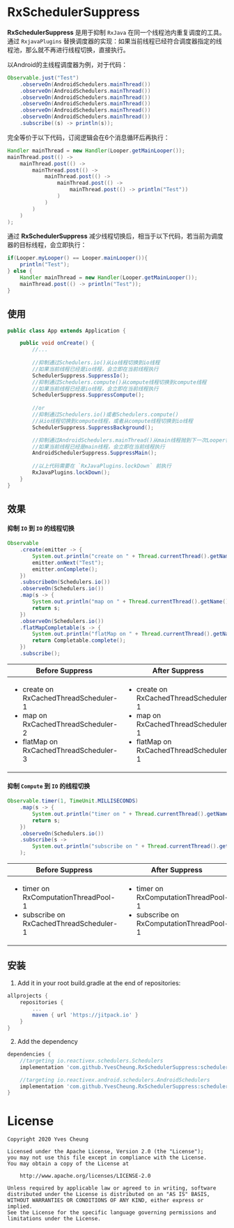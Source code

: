 # RxSchedulerSuppress

**RxSchedulerSuppress** 是用于抑制 `RxJava` 在同一个线程池内重复调度的工具。
通过 `RxjavaPlugins` 替换调度器的实现：如果当前线程已经符合调度器指定的线程池，那么就不再进行线程切换，直接执行。

以Android的主线程调度器为例，对于代码：
```java 
Observable.just("Test")
    .observeOn(AndroidSchedulers.mainThread())
    .observeOn(AndroidSchedulers.mainThread())
    .observeOn(AndroidSchedulers.mainThread())
    .observeOn(AndroidSchedulers.mainThread())
    .observeOn(AndroidSchedulers.mainThread())
    .observeOn(AndroidSchedulers.mainThread())
    .subscribe((s) -> println(s));
```
完全等价于以下代码，订阅逻辑会在6个消息循环后再执行：
```java 
Handler mainThread = new Handler(Looper.getMainLooper());
mainThread.post(() ->
    mainThread.post(() ->
        mainThread.post(() ->
            mainThread.post(() ->
                mainThread.post(() ->
                    mainThread.post(() -> println("Test"))
                )
            )
        )
    )
);
```

通过 **RxSchedulerSuppress** 减少线程切换后，相当于以下代码，若当前为调度器的目标线程，会立即执行：
```java 
if(Looper.myLooper() == Looper.mainLooper()){
    println("Test");
} else {
    Handler mainThread = new Handler(Looper.getMainLooper());
    mainThread.post(() -> println("Test"));
}
```

## 使用
```java 
public class App extends Application {

    public void onCreate() {
        //...
        
        //抑制通过Schedulers.io()从io线程切换到io线程
        //如果当前线程已经是io线程，会立即在当前线程执行
        SchedulerSuppress.SuppressIo();
        //抑制通过Schedulers.compute()从compute线程切换到compute线程
        //如果当前线程已经是io线程，会立即在当前线程执行
        SchedulerSuppress.SuppressCompute();
        
        //or
        //抑制通过Schedulers.io()或者Schedulers.compute()
        //从io线程切换到compute线程，或者从compute线程切换到io线程
        SchedulerSuppress.SuppressBackground();

        //抑制通过AndroidSchedulers.mainThread()从main线程抛到下一次Looper循环
        //如果当前线程已经是main线程，会立即在当前线程执行
        AndroidSchedulerSuppress.SuppressMain();
        
        //以上代码需要在 `RxJavaPlugins.lockDown` 前执行
        RxJavaPlugins.lockDown();
    }
}

```

## 效果


#### 抑制 `IO` 到 `IO` 的线程切换

```java
Observable
    .create(emitter -> {
        System.out.println("create on " + Thread.currentThread().getName());
        emitter.onNext("Test");
        emitter.onComplete();
    })
    .subscribeOn(Schedulers.io())
    .observeOn(Schedulers.io())
    .map(s -> {
        System.out.println("map on " + Thread.currentThread().getName());
        return s;
    })
    .observeOn(Schedulers.io())
    .flatMapCompletable(s -> {
        System.out.println("flatMap on " + Thread.currentThread().getName());
        return Completable.complete();
    })
    .subscribe();
```

|<div style="text-align:center">Before Suppress</div>|<div style="text-align:center">After Suppress</div>|
|----|----|
|<ul><li>create on RxCachedThreadScheduler-1</li><li>map on RxCachedThreadScheduler-2</li><li>flatMap on RxCachedThreadScheduler-3</li></ul>|<ul><li>create on RxCachedThreadScheduler-1</li><li>map on RxCachedThreadScheduler-1</li><li>flatMap on RxCachedThreadScheduler-1</li></ul>|

#### 抑制 `Compute` 到 `IO` 的线程切换

```java 
Observable.timer(1, TimeUnit.MILLISECONDS)
    .map(s -> {
        System.out.println("timer on " + Thread.currentThread().getName());
        return s;
    })
    .observeOn(Schedulers.io())
    .subscribe(s ->
        System.out.println("subscribe on " + Thread.currentThread().getName())
    );
```

|<div style="text-align:center">Before Suppress</div>|<div style="text-align:center">After Suppress</div>|
|----|----|
|<ul><li>timer on RxComputationThreadPool-1</li><li>subscribe on RxCachedThreadScheduler-1</li></ul>|<ul><li>timer on RxComputationThreadPool-1</li><li>subscribe on RxComputationThreadPool-1</li></ul>|

## 安装
1. Add it in your root build.gradle at the end of repositories:

```groovy
allprojects {
    repositories {
        ...
        maven { url 'https://jitpack.io' }
    }
}
```

2. Add the dependency
```groovy
dependencies {
    //targeting io.reactivex.schedulers.Schedulers
    implementation 'com.github.YvesCheung.RxSchedulerSuppress:scheduler-suppress:1.0.0'

    //targeting io.reactivex.android.schedulers.AndroidSchedulers
    implementation 'com.github.YvesCheung.RxSchedulerSuppress:scheduler-suppress-android:1.0.0'
}
```

License
========

	Copyright 2020 Yves Cheung
	
   	Licensed under the Apache License, Version 2.0 (the "License");
   	you may not use this file except in compliance with the License.
   	You may obtain a copy of the License at

       	http://www.apache.org/licenses/LICENSE-2.0

   	Unless required by applicable law or agreed to in writing, software
   	distributed under the License is distributed on an "AS IS" BASIS,
   	WITHOUT WARRANTIES OR CONDITIONS OF ANY KIND, either express or implied.
   	See the License for the specific language governing permissions and
   	limitations under the License.